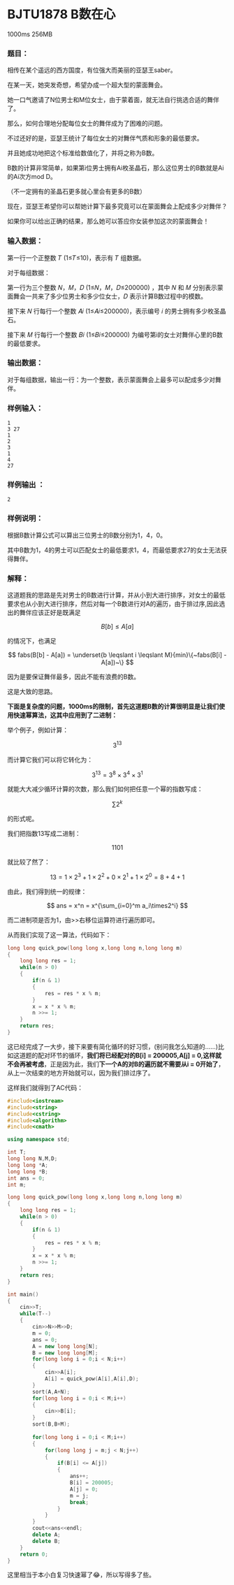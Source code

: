 # BJTU1878 B数在心 
1000ms 256MB

### 题目：

相传在某个遥远的西方国度，有位强大而美丽的亚瑟王saber。

在某一天，她突发奇想，希望办成一个超大型的蒙面舞会。

她一口气邀请了N位男士和M位女士，由于蒙着面，就无法自行挑选合适的舞伴了。

那么，如何合理地分配每位女士的舞伴成为了困难的问题。

不过还好的是，亚瑟王统计了每位女士的对舞伴气质和形象的最低要求。

并且她成功地把这个标准给数值化了，并将之称为B数。

B数的计算非常简单，如果第i位男士拥有Ai枚圣晶石，那么这位男士的B数就是Ai的Ai次方mod D。

（不一定拥有的圣晶石更多就心里会有更多的B数）

现在，亚瑟王希望你可以帮她计算下最多究竟可以在蒙面舞会上配成多少对舞伴？

如果你可以给出正确的结果，那么她可以答应你女装参加这次的蒙面舞会！

### 输入数据：

第一行一个正整数 𝑇 (1≤𝑇≤10)，表示有 𝑇 组数据。

对于每组数据：

第一行为三个整数 𝑁，𝑀，𝐷 (1≤𝑁，𝑀，𝐷≤200000) ，其中 𝑁 和 𝑀 分别表示蒙面舞会一共来了多少位男士和多少位女士，𝐷 表示计算B数过程中的模数。

接下来 𝑁 行每行一个整数 𝐴𝑖 (1≤𝐴𝑖≤200000)，表示编号 𝑖 的男士拥有多少枚圣晶石。

接下来 𝑀 行每行一个整数 𝐵𝑖 (1≤𝐵𝑖≤200000) 为编号第i的女士对舞伴心里的B数的最低要求。

### 输出数据：

对于每组数据，输出一行：为一个整数，表示蒙面舞会上最多可以配成多少对舞伴。

### 样例输入：

    1
    3 27
    1
    2
    3
    1
    4
    27

### 样例输出 ：

    2

### 样例说明：

根据B数计算公式可以算出三位男士的B数分别为1，4，0。

其中B数为1，4的男士可以匹配女士的最低要求1，4，而最低要求27的女士无法获得舞伴。

### 解释：

这道题我的思路是先对男士的B数进行计算，并从小到大进行排序，对女士的最低要求也从小到大进行排序，然后对每一个B数进行对A的遍历，由于排过序,因此选出的舞伴应该正好是既满足 

$$ B[b] \leqslant A[a] $$

的情况下，也满足

$$  fabs(B[b] - A[a]) = \underset{b \leqslant i \leqslant M}{min}\{~fabs(B[i] - A[a])~\} $$

因为是要保证舞伴最多，因此不能有浪费的B数。

这是大致的思路。

**下面是复杂度的问题，1000ms的限制，首先这道题B数的计算很明显是让我们使用快速幂算法，这其中应用到了二进制：**

举个例子，例如计算：

$$ 3^{13} $$

而计算它我们可以将它转化为：

$$ 3^{13} = 3^{8}\times3^{4}\times3^{1} $$

就能大大减少循环计算的次数，那么我们如何把任意一个幂的指数写成：

$$ \sum2^k $$

的形式呢。

我们把指数13写成二进制：

$$ 1101 $$

就比较了然了：

$$ 13 = 1\times2^3 + 1\times2^2 + 0\times2^1 + 1\times2^0 = 8 + 4 + 1 $$

由此，我们得到统一的规律：

$$ ans = x^n = x^{\sum_{i=0}^m a_i\times2^i} $$

而二进制项是否为1，由>>右移位运算符进行遍历即可。

从而我们实现了这一算法，代码如下：

```cpp
long long quick_pow(long long x,long long n,long long m)
{
	long long res = 1;
	while(n > 0)
    {
		if(n & 1)	
        {
            res = res * x % m;
        }
		x = x * x % m;
		n >>= 1;
	}
	return res;
} 
```
这已经完成了一大步，接下来要有简化循环的好习惯，(别问我怎么知道的......)比如这道题的配对环节的循环，**我们将已经配对的B[i] = 200005,A[j] = 0,这样就不会再被考虑**，正是因为此，我们**下一个A的对B的遍历就不需要从i = 0开始了**，从上一次结束的地方开始就可以，因为我们排过序了。

这样我们就得到了AC代码：

```cpp
#include<iostream>
#include<string>
#include<cstring>
#include<algorithm>
#include<cmath>

using namespace std;

int T;
long long N,M,D;
long long *A;
long long *B;
int ans = 0;
int m;

long long quick_pow(long long x,long long n,long long m)
{
	long long res = 1;
	while(n > 0)
    {
		if(n & 1)	
        {
            res = res * x % m;
        }
		x = x * x % m;
		n >>= 1;
	}
	return res;
} 

int main()  
{
    cin>>T;
    while(T--)
    {
        cin>>N>>M>>D;
        m = 0;
        ans = 0;
        A = new long long[N];
        B = new long long[M];
        for(long long i = 0;i < N;i++)
        {
            cin>>A[i];
            A[i] = quick_pow(A[i],A[i],D);
        }
        sort(A,A+N);
        for(long long i = 0;i < M;i++)
        {
            cin>>B[i];
        }
        sort(B,B+M);
        
        for(long long i = 0;i < M;i++)
        {
            for(long long j = m;j < N;j++)
            {
                if(B[i] <= A[j])
                {
                    ans++;
                    B[i] = 200005;
                    A[j] = 0;
                    m = j;
                    break;
                }
            }
        }
        cout<<ans<<endl;
        delete A;
        delete B;
    }
    return 0;
}
```

这里相当于本小白复习快速幂了😂，所以写得多了些。
